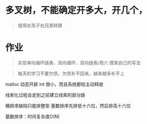 # 多叉树，不能确定开多大，开几个，
> 就用左孩子右兄弟转换

# 作业
> 实现单向循环链表、双向循环、双向链表/周六
> 摸索自己的写法

> 每天的学习不要欠债，欠债补不回来。越来越多补不上

malloc 动态开辟
int 很小，而且系统都给主动释放

线索化过程会走到之前建立线索的部分路

桶排序缺陷只能排整型
基数排序先排低十六位，然后排高十六位

基数排序：时间复杂度O(N)
